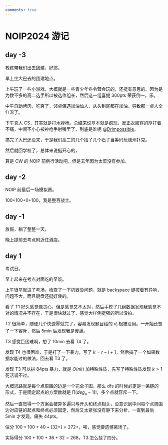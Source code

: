 ```yaml
---
comments: true
---
```


# NOIP2024 游记

## day -3

教练带我们出去团建，好耶。

早上坐大巴去的团建地点。

上午玩了一些小游戏，大概就是一些青少年冬令营会玩的，还挺有意思的。因为是为数不多的高二选手所以被选作组长，然后这一组喜提 300pts 荣获倒一，乐。

中午自助烤肉，吃爽了，邻桌偶遇加油仙人，从头到尾都在加油，导致那一桌人全红温了。

下午真人 CS，其实就是打水弹枪。总结来说基本就是疯玩，反正衣服穿的厚打着不痛，中间不小心被神枪手射嘴里了，到底是谁呢 @[Drimpossible](https://www.luogu.com.cn/user/547972)。

搞完了大巴还没来，于是我们高二的几个捡了几个石子当筹码玩德州扑克。

然后就回学校了，总体来说挺开心的，

算是 CW 的 NOIP 前例行活动吧，但是去年因为太菜没有参加。

## day -2

NOIP 前最后一场模拟赛。

100+100+0+100，我是整百战士。

## day -1

放假，躺了整整一天。

晚上提前去考点附近住酒店。

## day 1

考试日。

早上起来在考点对面吃的早饭。

上午很早就进了考场，检查了一下机器没问题，就是 backspace 键按着有异响，问题不大。而且键盘还挺好使的。

看了 T1 好久感觉像贪心，但是感觉又不太对，然后手模了几组数据发现我感觉不对的情况并不存在，于是很快就过了，感觉大样例挺强的所以没拍。

T2 很简单，随便几个快速幂就完了，容易发现题目给的 $d_i$ 根被没用。一开始还想了一下容斥，然后 5min 后发现我是傻逼。

T3 感觉巨困难啊，想了 10min 去看 T4 了。

发现 T4 也很困难，于是打了一下暴力，写了 $k=r-l+1$，然后搞了一个如果数据水能过的做法，回去看 T3 了。

发现 T3 可以拼 84pts 暴力，就是 $O(nk)$ 加特殊性质，先写了特殊性质发现 $k > 1$ 死活调不过。

大概思路就是每个点周围的边是一个完全子图，那么 dfs 的时候必定是一条链的形式，于是固定起点的方案数就是 $\prod (deg_u-1)!$，多个点就容斥一下。

然后一直觉得一个方案会被算多遍只与开头和终点相关，没意识到中间每个点周围边对应链的起点和终点必须固定，然后又太紧张没有静下来分析，一直到最后 5min 才发现，痛失 44pts。

估分 $100+100+40+[32+]=272+$，唉，感觉要遗憾离场了。

实际得分 $100+100+36+32=268$，T3 怎么挂了四分。